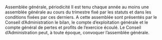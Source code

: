 Assemblée générale, périodicité
Il est tenu chaque année au moins une assemblée générale au cours du trimestre fixé par les statuts et dans les conditions fixées par ces derniers. A cette assemblée sont présentés par le Conseil d’Administration le bilan, le compte d’exploitation générale et le compte général de pertes et profits de l’exercice écoulé.
Le Conseil d’Administration peut, à toute époque, convoquer l’assemblée générale.